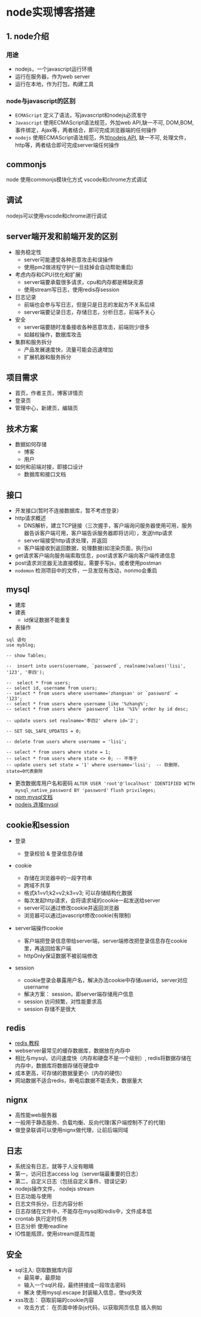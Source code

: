 # node实现博客搭建

## 1. node介绍

### 用途
  - nodejs，一个javascript运行环境
  - 运行在服务器，作为web server
  - 运行在本地，作为打包，构建工具
    
  
### node与javascript的区别

  - `ECMAScript` 定义了语法，写javascript和nodejs必须准守
  - `Javascript` 使用ECMAScript语法规范，外加web API,缺一不可, DOM,BOM,事件绑定，Ajax等，两者结合，即可完成浏览器端的任何操作
  - `nodejs` 使用ECMAScript语法规范，外加[nodejs API](http://nodejs.cn/api/), 缺一不可, 处理文件，http等，两者结合即可完成server端任何操作

## commonjs
node 使用commonjs模块化方式 vscode和chrome方式调试

## 调试
nodejs可以使用vscode和chrome进行调试
 
## server端开发和前端开发的区别
- 服务稳定性
   - server可能遭受各种恶意攻击和误操作
   - 使用pm2做进程守护(一旦挂掉会自动帮助重启)
- 考虑内存和CPU(优化和扩展)
   - server端要承载很多请求，cpu和内存都是稀缺资源
   - 使用stream写日志，使用redis存session
- 日志记录
   - 前端也会参与写日志，但是只是日志的发起方不关系后续
   - server端要记录日志，存储日志，分析日志，前端不关心
- 安全
   - server端要随时准备接收各种恶意攻击，前端则少很多
   - 如越权操作，数据库攻击
- 集群和服务拆分
   - 产品发展速度快，流量可能会迅速增加
   - 扩展机器和服务拆分

## 项目需求
- 首页，作者主页，博客详情页
- 登录页
- 管理中心，新建页，编辑页

## 技术方案
- 数据如何存储
   - 博客
   - 用户
- 如何和前端对接，即接口设计   
   - 数据库和接口文档

## 接口
 - 开发接口(暂时不连接数据库，暂不考虑登录）
 - http请求概述
    - DNS解析，建立TCP链接（三次握手，客户端询问服务器使用可用，服务器告诉客户端可用，客户端告诉服务器即将访问），发送http请求
    - server端接受http请求处理，并返回
    - 客户端接收到返回数据，处理数据(如渲染页面，执行js)
 - get请求客户端向服务端索取信息，post请求客户端向客户端传递信息
 - post请求浏览器无法直接模拟，需要手写js，或者使用postman
 - `nodemon` 检测项目中的文件，一旦发现有改动，nonmo会重启
 
## mysql

 - 建库
 - 建表
    - id保证数据不能重复
 - 表操作

 ```
 sql 语句
 use myblog;

-- show Tables;

--  insert into users(username, `password`, realname)values('lisi', '123', '李四');

--  select * from users;
-- select id, username from users;
-- select * from users where username='zhangsan' or `password` = '123';
-- select * from users where username like '%zhang%';
-- select * from users where `password` like '%1%' order by id desc;

-- update users set realname='李四2' where id='2';

-- SET SQL_SAFE_UPDATES = 0;

-- delete from users where username = 'lisi';

-- select * from users where state = 1;
-- select * from users where state <> 0; -- 不等于
-- update users set state = '1' where username='lisi';  -- 软删除， state=0代表删除

 ```
 
- 更改数据库用户名和密码 `ALTER USER 'root'@'localhost' IDENTIFIED WITH mysql_native_password BY 'password'`  `flush privileges;`
- [npm mysql文档](https://www.oschina.net/translate/node-mysql-tutorial)
- [nodejs 连接mysql](https://www.runoob.com/nodejs/nodejs-mysql.html)

## cookie和session

- 登录
  - 登录校验 & 登录信息存储
- cookie 
    - 存储在浏览器中的一段字符串
    - 跨域不共享
    - 格式k1=v1;k2=v2;k3=v3; 可以存储结构化数据
    - 每次发起http请求，会将请求域的cookie一起发送给server
    - server可以通过修改cookie并返回浏览器
    - 浏览器可以通过javascript修改cookie(有限制)
- server端操作cookie
   - 客户端把登录信息带给server端，server端修改把登录信息存在cookie里，再返回给客户端
   - httpOnly保证数据不被前端修改

- session
   - cookie登录会暴露用户名，解决办法cookie中存储userid，server对应username
   - 解决方案： session，即server端存储用户信息
   - session 访问频繁，对性能要求高
   - session 存储不是很大


## redis
   - [redis 教程](https://www.runoob.com/redis/redis-tutorial.html)
   - webserver最常见的缓存数据库，数据放在内存中
   - 相比与mysql，访问速度快（内存和硬盘不是一个级别）, redis将数据存储在内存中，数据库将数据存储在硬盘中
   - 成本更高，可存储的数据量更小（内存的硬伤）
   - 网站数据不适合redis，断电后数据不能丢失，数据量大

## nignx 
   - 高性能web服务器
   - 一般用于静态服务、负载均衡、反向代理(客户端控制不了的代理)
   - 做登录联调可以使用nignx做代理，让前后端同域

## 日志
   - 系统没有日志，就等于人没有眼睛
   - 第一，访问日志access log（server端最重要的日志）
   - 第二，自定义日志（包括自定义事件、错误记录）
   - nodejs操作文件， nodejs stream
   - 日志功能与使用
   - 日志文件拆分，日志内容分析
   - 日志存储在文件中，不能存在mysql和redis中，文件成本低
   - crontab 执行定时任务
   - 日志分析 使用readline
   - IO性能瓶颈，使用stream提高性能

## 安全
   - sql注入: 窃取数据库内容
      - 最简单，最原始
      - 输入一个sql片段，最终拼接成一段攻击密码
      - 解决 使用mysql.escape 封装输入信息，使sql失效
   - xss攻击： 窃取前端的cookie内容
      - 攻击方式： 在页面中掺杂js代码，以获取网页信息 插入例如<script />
      - 预防措施： 转换生成js的特殊字符 例如& => &amp, > => &lt, > => &gt
      - npm install xss
   - 密码加密： 保障用户信息安全
      - 使用crypto库 加密
   
## stream
   - `stream`是nodejs流式数据抽象接口, `stream`模块用于构建实现了流接口的对象

## server端和前端区别
   - 服务稳定性
   - 安全（包括登录验证）
   - 内存 cpu（优化，扩展）
   - 集群和服务拆分
   - 日志记录 

## 需求分析
  - 


## 技术方案设计


## pm2
